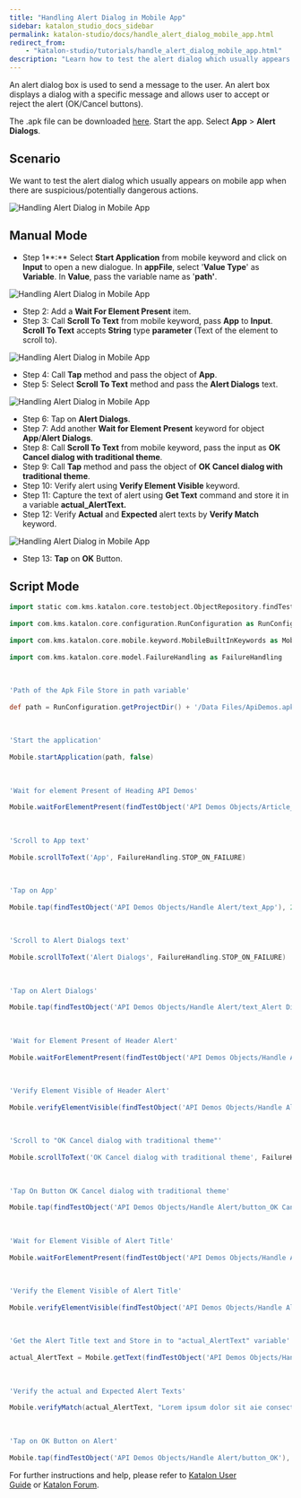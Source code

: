 ```yaml
---
title: "Handling Alert Dialog in Mobile App"
sidebar: katalon_studio_docs_sidebar
permalink: katalon-studio/docs/handle_alert_dialog_mobile_app.html
redirect_from:
    - "katalon-studio/tutorials/handle_alert_dialog_mobile_app.html"
description: "Learn how to test the alert dialog which usually appears on mobile app when there are suspicious/potentially dangerous actions using Katalon Studio."
---
```

An alert dialog box is used to send a message to the user. An alert box displays a dialog with a specific message and allows user to accept or reject the alert (OK/Cancel buttons).

The .apk file can be downloaded [here](https://github.com/katalon-studio/katalon-mobile-automation/blob/master/Data%20Files/ApiDemos.apk). Start the app. Select **App** \> **Alert Dialogs**.

Scenario
--------

We want to test the alert dialog which usually appears on mobile app when there are suspicious/potentially dangerous actions.

![Handling Alert Dialog in Mobile App](https://github.com/katalon-studio/docs-images/raw/master/katalon-studio/tutorials/handle_alert_dialog_mobile_app/Handling-Alert-Dialog-in-Mobile-App.png)

Manual Mode
-----------

*   Step 1**:** Select **Start Application** from mobile keyword and click on **Input** to open a new dialogue. In **appFile**, select '**Value Type**' as **Variable**. In **Value**, pass the variable name as '**path'**.

![Handling Alert Dialog in Mobile App](https://github.com/katalon-studio/docs-images/raw/master/katalon-studio/tutorials/handle_alert_dialog_mobile_app/Handling-Alert-Dialog-in-Mobile-App-1.png)

*   Step 2: Add a **Wait For Element Present** item.
*   Step 3: Call **Scroll To Text** from mobile keyword, pass **App** to **Input**. **Scroll To Text** accepts **String** type **parameter** (Text of the element to scroll to).

![Handling Alert Dialog in Mobile App](https://github.com/katalon-studio/docs-images/raw/master/katalon-studio/tutorials/handle_alert_dialog_mobile_app/Handling-Alert-Dialog-in-Mobile-App-3.png)

*   Step 4: Call **Tap** method and pass the object of **App**.
*   Step 5: Select **Scroll To Text** method and pass the **Alert Dialogs** text.

![Handling Alert Dialog in Mobile App](https://github.com/katalon-studio/docs-images/raw/master/katalon-studio/tutorials/handle_alert_dialog_mobile_app/Handling-Alert-Dialog-in-Mobile-App-5.png)

*   Step 6: Tap on **Alert Dialogs**.
*   Step 7: Add another **Wait for Element Present** keyword for object **App**/**Alert Dialogs**.
*   Step 8: Call **Scroll To Text** from mobile keyword, pass the input as **OK Cancel dialog with traditional theme**.
*   Step 9: Call **Tap** method and pass the object of **OK Cancel dialog with traditional theme**.
*   Step 10: Verify alert using **Verify Element Visible** keyword.
*   Step 11: Capture the text of alert using **Get Text** command and store it in a variable **actual_AlertText.**
*   Step 12: Verify **Actual** and **Expected** alert texts by **Verify Match** keyword.

![Handling Alert Dialog in Mobile App](https://github.com/katalon-studio/docs-images/raw/master/katalon-studio/tutorials/handle_alert_dialog_mobile_app/Handling-Alert-Dialog-in-Mobile-App-13.png)

*   Step 13: **Tap** on **OK** Button.

Script Mode
-----------

```groovy
import static com.kms.katalon.core.testobject.ObjectRepository.findTestObject
 
import com.kms.katalon.core.configuration.RunConfiguration as RunConfiguration
 
import com.kms.katalon.core.mobile.keyword.MobileBuiltInKeywords as Mobile
 
import com.kms.katalon.core.model.FailureHandling as FailureHandling
 
 
 
'Path of the Apk File Store in path variable'
 
def path = RunConfiguration.getProjectDir() + '/Data Files/ApiDemos.apk'
 
 
 
'Start the application'
 
Mobile.startApplication(path, false)
 
 
 
'Wait for element Present of Heading API Demos'
 
Mobile.waitForElementPresent(findTestObject('API Demos Objects/Article_4/heading_API_Demos'), 45)
 
 
 
'Scroll to App text'
 
Mobile.scrollToText('App', FailureHandling.STOP_ON_FAILURE)
 
 
 
'Tap on App'
 
Mobile.tap(findTestObject('API Demos Objects/Handle Alert/text_App'), 20)
 
 
 
'Scroll to Alert Dialogs text'
 
Mobile.scrollToText('Alert Dialogs', FailureHandling.STOP_ON_FAILURE)
 
 
 
'Tap on Alert Dialogs'
 
Mobile.tap(findTestObject('API Demos Objects/Handle Alert/text_Alert Dialogs'), 30)
 
 
 
'Wait for Element Present of Header Alert'
 
Mobile.waitForElementPresent(findTestObject('API Demos Objects/Handle Alert/text_Header Alert'), 30)
 
 
 
'Verify Element Visible of Header Alert'
 
Mobile.verifyElementVisible(findTestObject('API Demos Objects/Handle Alert/text_Header Alert'), 30)
 
 
 
'Scroll to "OK Cancel dialog with traditional theme"'
 
Mobile.scrollToText('OK Cancel dialog with traditional theme', FailureHandling.STOP_ON_FAILURE)
 
 
 
'Tap On Button OK Cancel dialog with traditional theme'
 
Mobile.tap(findTestObject('API Demos Objects/Handle Alert/button_OK Cancel dialog with traditional theme'), 30)
 
 
 
'Wait for Element Visible of Alert Title'
 
Mobile.waitForElementPresent(findTestObject('API Demos Objects/Handle Alert/text_Alert Title'), 30)
 
 
 
'Verify the Element Visible of Alert Title'
 
Mobile.verifyElementVisible(findTestObject('API Demos Objects/Handle Alert/text_Alert Title'), 30)
 
 
 
'Get the Alert Title text and Store in to "actual_AlertText" variable'
 
actual_AlertText = Mobile.getText(findTestObject('API Demos Objects/Handle Alert/text_Alert Title'), 30)
 
 
 
'Verify the actual and Expected Alert Texts'
 
Mobile.verifyMatch(actual_AlertText, "Lorem ipsum dolor sit aie consectetur adipiscing\nPlloaso mako nuto siwuf cakso dodtos anr koop.",false)
 
 
 
'Tap on OK Button on Alert'
 
Mobile.tap(findTestObject('API Demos Objects/Handle Alert/button_OK'), 30)

```

For further instructions and help, please refer to [Katalon User Guide](/x/oArR) or [Katalon Forum](https://forum.katalon.com/).